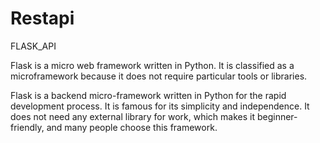 # Restapi
FLASK_API


Flask is a micro web framework written in Python. It is classified as a microframework because it does not require particular tools or libraries.

Flask is a backend micro-framework written in Python for the rapid development process. It is famous for its simplicity and independence. 
It does not need any external library for work, which makes it beginner-friendly, and many people choose this framework.
